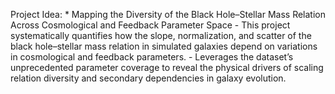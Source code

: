
Project Idea:
	* Mapping the Diversity of the Black Hole–Stellar Mass Relation Across Cosmological and Feedback Parameter Space
		- This project systematically quantifies how the slope, normalization, and scatter of the black hole–stellar mass relation in simulated galaxies depend on variations in cosmological and feedback parameters.
		- Leverages the dataset’s unprecedented parameter coverage to reveal the physical drivers of scaling relation diversity and secondary dependencies in galaxy evolution.

        